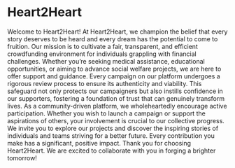 # Heart2Heart
Welcome to Heart2Heart!
At Heart2Heart, we champion the belief that every story deserves to be heard and every dream has the potential to come to fruition. Our mission is to cultivate a fair, transparent, and efficient crowdfunding environment for individuals grappling with financial challenges. Whether you’re seeking medical assistance, educational opportunities, or aiming to advance social welfare projects, we are here to offer support and guidance.
Every campaign on our platform undergoes a rigorous review process to ensure its authenticity and viability. This safeguard not only protects our campaigners but also instills confidence in our supporters, fostering a foundation of trust that can genuinely transform lives.
As a community-driven platform, we wholeheartedly encourage active participation. Whether you wish to launch a campaign or support the aspirations of others, your involvement is crucial to our collective progress. We invite you to explore our projects and discover the inspiring stories of individuals and teams striving for a better future. Every contribution you make has a significant, positive impact.
Thank you for choosing Heart2Heart. We are excited to collaborate with you in forging a brighter tomorrow!